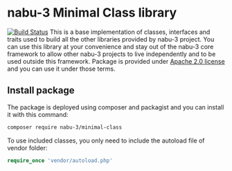 # nabu-3 Minimal Class library
[![Build Status](https://travis-ci.org/nabu-3/minimal-class.svg?branch=master)](https://travis-ci.org/nabu-3/minimal-class)
This is a base implementation of classes, interfaces and traits used to build all the other libraries provided by nabu-3 project. You can use this library at your convenience and stay out of the nabu-3 core framework to allow other nabu-3 projects to live independently and to be used outside this framework.
Package is provided under [Apache 2.0 license](https://github.com/nabu-3/minimal-class/blob/master/LICENSE) and you can use it under those terms.
## Install package
The package is deployed using composer and packagist and you can install it with this command:
```sh
composer require nabu-3/minimal-class
```
To use included classes, you only need to include the autoload file of vendor folder:
```php
require_once 'vendor/autoload.php'
```
